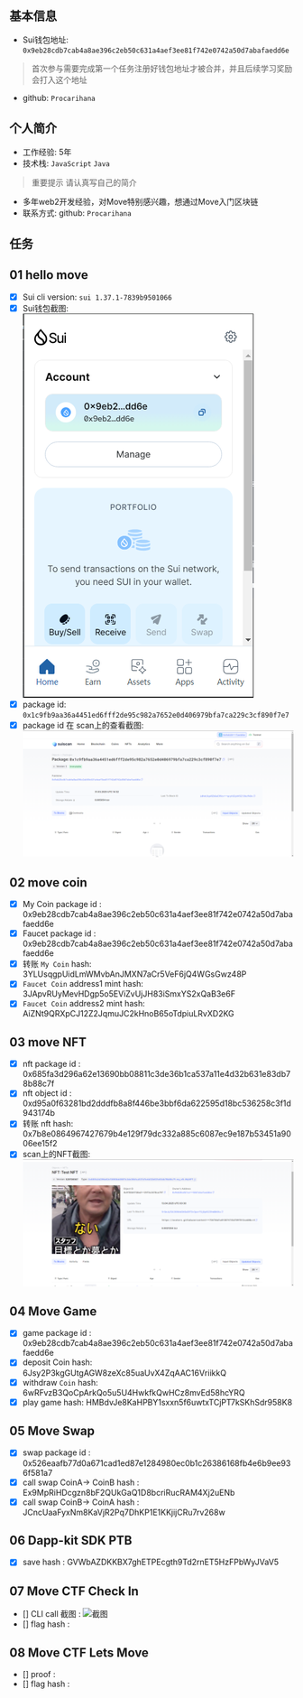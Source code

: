 ## 基本信息
- Sui钱包地址: `0x9eb28cdb7cab4a8ae396c2eb50c631a4aef3ee81f742e0742a50d7abafaedd6e`
> 首次参与需要完成第一个任务注册好钱包地址才被合并，并且后续学习奖励会打入这个地址
- github: `Procarihana`

## 个人简介
- 工作经验: 5年
- 技术栈: `JavaScript` `Java`
> 重要提示 请认真写自己的简介
- 多年web2开发经验，对Move特别感兴趣，想通过Move入门区块链
- 联系方式: github: `Procarihana` 

## 任务

##   01 hello move  
- [x] Sui cli version: `sui 1.37.1-7839b9501066`
- [x] Sui钱包截图: ![Sui钱包截图](./images/package.png)
- [x] package id: `0x1c9fb9aa36a4451ed6fff2de95c982a7652e0d406979bfa7ca229c3cf890f7e7`
- [x] package id 在 scan上的查看截图:![Scan截图](./images/task1.png)

##   02 move coin
- [x] My Coin package id : 0x9eb28cdb7cab4a8ae396c2eb50c631a4aef3ee81f742e0742a50d7abafaedd6e
- [x] Faucet package id : 0x9eb28cdb7cab4a8ae396c2eb50c631a4aef3ee81f742e0742a50d7abafaedd6e
- [x] 转账 `My Coin` hash: 3YLUsqgpUidLmWMvbAnJMXN7aCr5VeF6jQ4WGsGwz48P
- [x] `Faucet Coin` address1 mint hash: 3JApvRUyMevHDgp5o5EViZvUjJH83iSmxYS2xQaB3e6F
- [x] `Faucet Coin` address2 mint hash: AiZNt9QRXpCJ12Z2JqmuJC2kHnoB65oTdpiuLRvXD2KG

##   03 move NFT
- [x] nft package id : 0x685fa3d296a62e13690bb08811c3de36b1ca537a11e4d32b631e83db78b88c7f
- [x] nft object id : 0xd95a0f63281bd2dddfb8a8f446be3bbf6da622595d18bc536258c3f1d943174b
- [x] 转账 nft  hash:  0x7b8e0864967427679b4e129f79dc332a885c6087ec9e187b53451a9006ee15f2
- [x] scan上的NFT截图:![Scan截图](./images/myNft.png)

##   04 Move Game
- [x] game package id : 0x9eb28cdb7cab4a8ae396c2eb50c631a4aef3ee81f742e0742a50d7abafaedd6e
- [x] deposit Coin hash: 6Jsy2P3kgGUtgAGW8zeXc85uaUvX4ZqAAC16VriikkQ
- [x] withdraw `Coin` hash: 6wRFvzB3QoCpArkQo5u5U4HwkfkQwHCz8mvEd58hcYRQ
- [x] play game hash: HMBdvJe8KaHPBY1sxxn5f6uwtxTCjPT7kSKhSdr958K8

##   05 Move Swap
- [x] swap package id : 0x526eaafb77d0a671cad1ed87e1284980ec0b1c26386168fb4e6b9ee936f581a7
- [x] call swap CoinA-> CoinB  hash : Ex9MpRiHDcgzn8bF2QUkGaQ1D8bcriRucRAM4Xj2uENb
- [x] call swap CoinB-> CoinA  hash : JCncUaaFyxNm8KaVjR2Pq7DhKP1E1KKjijCRu7rv268w

##   06 Dapp-kit SDK PTB
- [x] save hash : GVWbAZDKKBX7ghETPEcgth9Td2rnET5HzFPbWyJVaV5

##   07 Move CTF Check In
- [] CLI call 截图 : ![截图](./images/你的图片地址)
- [] flag hash :

##   08 Move CTF Lets Move
- [] proof : 
- [] flag hash :

